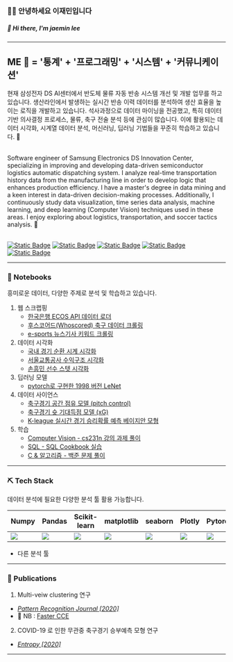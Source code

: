 ###  🙇‍♂️ 안녕하세요 이재민입니다 
#####  👋 Hi there, I'm jaemin lee
---
ME 🥸 = '통계' + '프로그래밍' + '시스템' + '커뮤니케이션'
---
현재 삼성전자 DS AI센터에서 반도체 물류 자동 반송 시스템 개선 및 개발 업무를 하고 있습니다.
생산라인에서 발생하는 실시간 반송 이력 데이터를 분석하여 생산 효율을 높이는 로직을 개발하고 있습니다.
석사과정으로 데이터 마이닝을 전공했고, 특히 데이터 기반 의사결정 프로세스, 물류, 축구 전술 분석 등에 관심이 많습니다. 
이에 활용되는 데이터 시각화, 시계열 데이터 분석, 머신러닝, 딥러닝 기법들을 꾸준히 학습하고 있습니다. 🧐

<br>
Software engineer of Samsung Electronics DS Innovation Center, specializing in improving and developing data-driven semiconductor logistics automatic dispatching system. I analyze real-time transportation history data from the manufacturing line in order to develop logic that enhances production efficiency. I have a master's degree in data mining and a keen interest in data-driven decision-making processes. Additionally, I continuously study data visualization, time series data analysis, machine learning, and deep learning (Computer Vision) techniques used in these areas. I enjoy exploring about logistics, transportation, and soccer tactics analysis. 🤨
<br>
<br>

[![Static Badge](https://img.shields.io/badge/JM-CV-blue)](https://github.com/jmlee8939/jmlee8939/blob/main/CV/JaeminLee_CV_WEB.pdf)
[![Static Badge](https://img.shields.io/badge/DP20-Blog-green)](https://jmlee8939.github.io)
[![Static Badge](https://img.shields.io/badge/Github-black?logo=github)](https://github.com/jmlee8939)
[![Static Badge](https://img.shields.io/badge/Linked_in-blue?logo=linkedin)](https://www.linkedin.com/in/jmlee8939/)
[![Static Badge](https://img.shields.io/badge/E--Mail-orange)](mailto:jmlee8939@hanmail.net)

---
### 📒 Notebooks
흥미로운 데이터, 다양한 주제로 분석 및 학습하고 있습니다.

1. 웹 스크랩핑
    - [한국은행 ECOS API 데이터 로더](https://github.com/jmlee8939/ecos_api_loader) 
    - [후스코어드(Whoscored) 축구 데이터 크롤링](https://github.com/jmlee8939/whoscored_crawling)
    - [e-sports 뉴스기사 키워드 크롤링](https://github.com/jmlee8939/esports_news_crawling)
3. 데이터 시각화
    - [국내 경기 순환 시계 시각화](https://github.com/jmlee8939/macroeconomics_analysis)
    - [서울교통공사 수익구조 시각화](https://github.com/jmlee8939/seoul_metro_profit_analysis)
    - [손흥민 선수 스텟 시각화](https://github.com/jmlee8939/Sonny_stats_visualization)
5. 딥러닝 모델
    - [pytorch로 구현한 1998 버전 LeNet](https://github.com/jmlee8939/LeNet-5_1998_pytorch)
6.  데이터 사이언스
    - [축구경기 공간 점유 모델 (pitch control)](https://github.com/jmlee8939/Wide-Open-Space_Pitch_Control_Model)
    - [축구경기 슛 기대득점 모델 (xG)](https://github.com/jmlee8939/Expected-values-of-soccer)
    - [K-league 실시간 경기 승리확률 예측 베이지안 모형](https://github.com/jmlee8939/K_league_in_game_win_probability_model)
7. 학습
    - [Computer Vision - cs231n 강의 과제 풀이](https://github.com/jmlee8939/cs231n-2021)
    - [SQL - SQL Cookbook 실습](https://github.com/jmlee8939/SQL_Cookcook)
    - [C & 알고리즘 - 백준 문제 풀이]()


---

### ⛏️ Tech Stack
데이터 분석에 필요한 다양한 분석 툴 활용 가능합니다.

| Numpy | Pandas | Scikit-learn | matplotlib | seaborn | Plotly | Pytorch | Oracle SQL | Rstudio | tydiverse |
|---|---|---|---|---|---|---|---|---|---|
| <img src="https://github.com/jmlee8939/jmlee8939/assets/58785929/e824b567-7e7f-4789-8f7c-6e9167e88d11"> | <img src="https://github.com/jmlee8939/jmlee8939/assets/58785929/be5eec6f-fcab-421e-a200-84d1b3d2bb3a"> | <img src="https://github.com/jmlee8939/jmlee8939/assets/58785929/7ee3e1ab-7c33-4338-829c-f221ebbf7944"> | <img src="https://github.com/jmlee8939/jmlee8939/assets/58785929/73c8247f-9b2b-4cd1-ab3f-2a573653a184"> | <img src="https://github.com/jmlee8939/jmlee8939/assets/58785929/ab308bc8-f6e6-4a5f-bb4f-001feb244f20"> | <img src="https://github.com/jmlee8939/jmlee8939/assets/58785929/8702c2b5-809b-4262-bdf5-eaabd1a0ca28"> |  <img src="https://github.com/jmlee8939/jmlee8939/assets/58785929/a53d7d28-593e-4356-81b1-5cac090a0771"> | <img src="https://github.com/jmlee8939/jmlee8939/assets/58785929/1529a41e-248a-42ef-8ff9-4b2e72916ec4"> | <img src="https://github.com/jmlee8939/jmlee8939/assets/58785929/6e3998b1-3bf4-4601-a8c5-e065e26b1a3b"> | <img src="https://github.com/jmlee8939/jmlee8939/assets/58785929/cacdd530-42a7-4805-9fad-7e4167cdcb94"> | 

- 다른 분석 툴
  
---

### 📝 Publications

1. Multi-veiw clustering 연구
- [*Pattern Recognition Journal [2020]*](https://www.sciencedirect.com/science/article/abs/pii/S0031320322001200?via%3Dihub)
- 📙 NB : [Faster CCE](https://github.com/jmlee8939/faster_CCE)

2. COVID-19 로 인한 무관중 축구경기 승부예측 모형 연구
- [*Entropy [2020]*](https://www.mdpi.com/1099-4300/24/3/366) 

---

<!--
**jmlee8939/jmlee8939** is a ✨ _special_ ✨ repository because its `README.md` (this file) appears on your GitHub profile.

Here are some ideas to get you started:

- 🔭 I’m currently working on ...
- 🌱 I’m currently learning ...
- 👯 I’m looking to collaborate on ...
- 🤔 I’m looking for help with ...
- 💬 Ask me about ...
- 📫 How to reach me: ...
- 😄 Pronouns: ...
- ⚡ Fun fact: ...
-->



